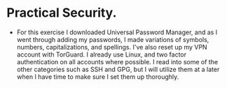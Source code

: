 # Practical Security.

- For this exercise I downloaded Universal Password Manager, and as I went through adding my passwords, I made variations of symbols, numbers, capitalizations, and spellings. I've also reset up my VPN account with TorGuard. I already use Linux, and two factor authentication on all accounts where possible. I read into some of the other categories such as SSH and GPG, but I will utilize them at a later when I have time to make sure I set them up thoroughly.